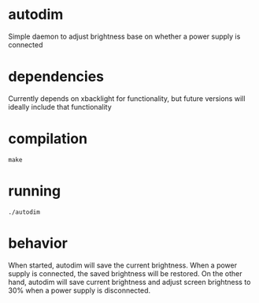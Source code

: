 # autodim
Simple daemon to adjust brightness base on whether a power supply is connected

# dependencies
Currently depends on xbacklight for functionality, but future versions will ideally include that functionality

# compilation
    make

# running
    ./autodim

# behavior
When started, autodim will save the current brightness.  When a power supply is connected, the saved brightness will be restored.  On the other hand, autodim will save current brightness and adjust screen brightness to 30% when a power supply is disconnected.

